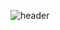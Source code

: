 
![header](https://capsule-render.vercel.app/api?type=waving&color=gradient&customColorList=0,2,2,5,15&height=350&section=header&text=LEE%20SEUNG%20WOO&fontSize=65&animation=fadeIn)
